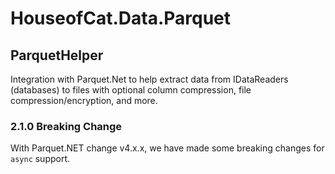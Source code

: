 # HouseofCat.Data.Parquet

## ParquetHelper
Integration with Parquet.Net to help extract data from IDataReaders (databases) to files with optional
column compression, file compression/encryption, and more.

### 2.1.0 Breaking Change
With Parquet.NET change v4.x.x, we have made some breaking changes for `async` support.